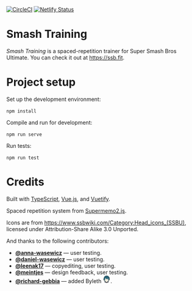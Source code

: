 [![CircleCI](https://circleci.com/gh/arxanas/smashtraining.svg?style=svg&circle-token=62070292aa6ff07692322252af7850f79a6701e6)](https://circleci.com/gh/arxanas/smashtraining) [![Netlify Status](https://api.netlify.com/api/v1/badges/4b4a40dd-6b9d-412e-b997-9c13496cf34c/deploy-status)](https://app.netlify.com/sites/smashtraining/deploys)

# Smash Training

_Smash Training_ is a spaced-repetition trainer for Super Smash Bros Ultimate. You can check it out at https://ssb.fit.

# Project setup

Set up the development environment:

```
npm install
```

Compile and run for development:

```
npm run serve
```

Run tests:

```
npm run test
```

# Credits

Built with [TypeScript](http://www.typescriptlang.org/), [Vue.js](https://vuejs.org/), and [Vuetify](vuetifyjs.com).

Spaced repetition system from [Supermemo2.js](https://github.com/sunaiwen/supermemo2.js/).

Icons are from https://www.ssbwiki.com/Category:Head_icons_(SSBU), licensed under Attribution-Share Alike 3.0 Unported.

And thanks to the following contributors:

* [**@anna-wasewicz**](https://github.com/anna-wasewicz) — user testing.
* [**@daniel-wasewicz**](https://github.com/daniel-wasewicz) — user testing.
* [**@leenak17**](https://github.com/leenak17) — copyediting, user testing.
* [**@meintjes**](https://github.com/meintjes) — design feedback, user testing.
* [**@richard-gebbia**](https://github.com/richard-gebbia) — added Byleth <img src="https://raw.githubusercontent.com/arxanas/smashtraining/master/public/head-icons/byleth.png" alt="Byleth icon" width="20" height="20" />.
